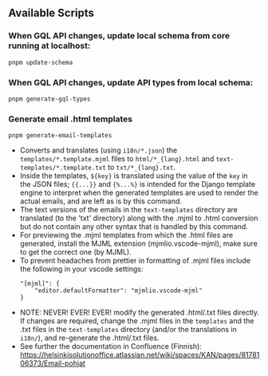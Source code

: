 ## Available Scripts

### When GQL API changes, update local schema from core running at localhost:

```
pnpm update-schema
```

### When GQL API changes, update API types from local schema:

```
pnpm generate-gql-types
```

### Generate email .html templates

```
pnpm generate-email-templates
```

 - Converts and translates (using `i18n/*.json`) the `templates/*.template.mjml` files to `html/*_{lang}.html` and `text-templates/*.template.txt` to `txt/*_{lang}.txt`.
 - Inside the templates, `${key}` is translated using the value of the `key` in the JSON files; `{{...}}` and `{%...%}` is intended for the Django template engine to interpret when the generated templates are used to render the actual emails, and are left as is by this command.
 - The text versions of the emails in the `text-templates` directory are translated (to the 'txt' directory) along with the .mjml to .html conversion but do not contain any other syntax that is handled by this command.
 - For previewing the .mjml templates from which the .html files are generated, install the MJML extension (mjmlio.vscode-mjml), make sure to get the correct one (by MJML).
 - To prevent headaches from prettier in formatting of .mjml files include the following in your vscode settings:
    ```
    "[mjml]": {
        "editor.defaultFormatter": "mjmlio.vscode-mjml"
    }
    ```
 - NOTE: NEVER! EVER! EVER! modify the generated .html/.txt files directly. If changes are required, change the .mjml files in the `templates` and the .txt files in the `text-templates` directory (and/or the translations in `i18n/`), and re-generate the .html/.txt files.
 - See further the documentation in Confluence (Finnish): https://helsinkisolutionoffice.atlassian.net/wiki/spaces/KAN/pages/8178106373/Email-pohjat
